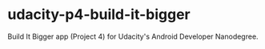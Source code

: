 # udacity-p4-build-it-bigger
Build It Bigger app (Project 4) for Udacity's Android Developer Nanodegree.
